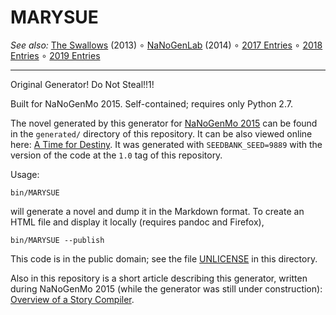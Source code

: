 MARYSUE
=======

_See also:_ [The Swallows](https://github.com/catseye/The-Swallows#readme) (2013)
∘ [NaNoGenLab](https://github.com/catseye/NaNoGenLab#readme) (2014)
∘ [2017 Entries](https://github.com/catseye/NaNoGenMo-Entries-2017#readme)
∘ [2018 Entries](https://github.com/catseye/NaNoGenMo-Entries-2018#readme)
∘ [2019 Entries](https://github.com/catseye/NaNoGenMo-Entries-2019#readme)

- - - -

Original Generator!  Do Not Steal!!1!

Built for NaNoGenMo 2015.  Self-contained; requires only Python 2.7.

The novel generated by this generator for [NaNoGenMo 2015][] can be found
in the `generated/` directory of this repository.  It can be also viewed
online here: [A Time for Destiny][].
It was generated with `SEEDBANK_SEED=9889` with the version of the code at
the `1.0` tag of this repository.

Usage:

    bin/MARYSUE

will generate a novel and dump it in the Markdown format.  To create an
HTML file and display it locally (requires pandoc and Firefox),

    bin/MARYSUE --publish

This code is in the public domain; see the file [UNLICENSE](UNLICENSE)
in this directory.

Also in this repository is a short article describing this generator, written
during NaNoGenMo 2015 (while the generator was still under construction):
[Overview of a Story Compiler][].

[NaNoGenMo 2015]:     https://github.com/dariusk/NaNoGenMo-2015/
[A Time for Destiny]: http://catseye.tc/modules/MARYSUE/generated/A_Time_for_Destiny.html
[Overview of a Story Compiler]: doc/Overview%20of%20a%20Story%20Compiler.md
